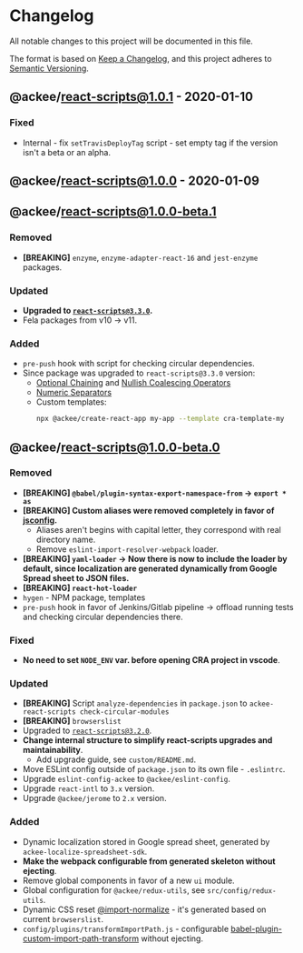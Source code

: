 # Changelog

All notable changes to this project will be documented in this file.

The format is based on [Keep a Changelog](https://keepachangelog.com/en/1.0.0/),
and this project adheres to [Semantic Versioning](https://semver.org/spec/v2.0.0.html).

## @ackee/react-scripts@1.0.1 - 2020-01-10

### Fixed

- Internal - fix `setTravisDeployTag` script - set empty tag if the version isn't a beta or an alpha.

## @ackee/react-scripts@1.0.0 - 2020-01-09

## @ackee/react-scripts@1.0.0-beta.1

### Removed

- **[BREAKING]** `enzyme`, `enzyme-adapter-react-16` and `jest-enzyme` packages.

### Updated

- **Upgraded to [`react-scripts@3.3.0`](https://github.com/facebook/create-react-app/releases/tag/v3.3.0).**
- Fela packages from v10 -> v11.

### Added

- `pre-push` hook with script for checking circular dependencies.
- Since package was upgraded to `react-scripts@3.3.0` version:
  - [Optional Chaining](https://github.com/TC39/proposal-optional-chaining) and [Nullish Coalescing Operators](https://github.com/tc39/proposal-nullish-coalescing)
  - [Numeric Separators](https://github.com/tc39/proposal-numeric-separator)
  - Custom templates:
    ```sh
    npx @ackee/create-react-app my-app --template cra-template-my
    ```

## @ackee/react-scripts@1.0.0-beta.0

### Removed

- **[BREAKING] `@babel/plugin-syntax-export-namespace-from` -> `export * as`**
- **[BREAKING] Custom aliases were removed completely in favor of [jsconfig](https://facebook.github.io/create-react-app/docs/importing-a-component#absolute-imports).**
  - Aliases aren't begins with capital letter, they correspond with real directory name.
  - Remove `eslint-import-resolver-webpack` loader.
- **[BREAKING] `yaml-loader` -> Now there is now to include the loader by default, since localization are generated dynamically from Google Spread sheet to JSON files.**
- **[BREAKING] `react-hot-loader`**
- `hygen` - NPM package, templates
- `pre-push` hook in favor of Jenkins/Gitlab pipeline -> offload running tests and checking circular dependencies there.

### Fixed

- **No need to set `NODE_ENV` var. before opening CRA project in vscode**.

### Updated

- **[BREAKING]** Script `analyze-dependencies` in `package.json` to `ackee-react-scripts check-circular-modules`
- **[BREAKING]** `browserslist`
- Upgraded to [`react-scripts@3.2.0`](https://github.com/facebook/create-react-app/releases/tag/v3.2.0).
- **Change internal structure to simplify react-scripts upgrades and maintainability**.
  - Add upgrade guide, see `custom/README.md`.
- Move ESLint config outside of `package.json` to its own file - `.eslintrc`.
- Upgrade `eslint-config-ackee` to `@ackee/eslint-config`.
- Upgrade `react-intl` to `3.x` version.
- Upgrade `@ackee/jerome` to `2.x` version.

### Added

- Dynamic localization stored in Google spread sheet, generated by `ackee-localize-spreadsheet-sdk`.
- **Make the webpack configurable from generated skeleton without ejecting**.
- Remove global components in favor of a new `ui` module.
- Global configuration for `@ackee/redux-utils`, see `src/config/redux-utils`.
- Dynamic CSS reset [@import-normalize](https://create-react-app.dev/docs/adding-css-reset#indexcss) - it's generated based on current `browserslist`.
- `config/plugins/transformImportPath.js` - configurable [babel-plugin-custom-import-path-transform](https://www.npmjs.com/package/babel-plugin-custom-import-path-transform) without ejecting.
